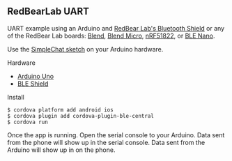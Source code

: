 ## RedBearLab UART

UART example using an Arduino and [RedBear Lab's Bluetooth Shield](http://redbearlab.com/bleshield/) or any of the RedBear Lab boards: [Blend](http://redbearlab.com/blend/), [Blend Micro](http://redbearlab.com/blendmicro/), [nRF51822](http://redbearlab.com/redbearlab-nrf51822/), or [BLE Nano](http://redbearlab.com/blenano/).

Use the [SimpleChat sketch](https://codebender.cc/sketch:37518) on your Arduino hardware.

Hardware

 * [Arduino Uno](http://www.makershed.com/products/arduino-uno-revision-3)
 * [BLE Shield](http://www.makershed.com/products/bluetooth-low-energy-ble-shield-for-arduino-2-0)

Install

    $ cordova platform add android ios
    $ cordova plugin add cordova-plugin-ble-central
    $ cordova run

Once the app is running. Open the serial console to your Arduino. Data sent from the phone will show up in the serial console. Data sent from the Arduino will show up in on the phone.
